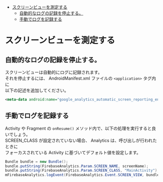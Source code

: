 <!-- TOC START min:1 max:3 link:true asterisk:false update:true -->
- [スクリーンビューを測定する](#スクリーンビューを測定する)
  - [自動的なログの記録を停止する。](#自動的なログの記録を停止する)
  - [手動でログを記録する](#手動でログを記録する)
<!-- TOC END -->


# スクリーンビューを測定する

## 自動的なログの記録を停止する。

スクリーンビューは自動的にログに記録されます。  
それを停止するには、 AndroidManifest.xml ファイルの `<application>` タグ内に  
以下の記述を追加してください。

```xml
<meta-data android:name="google_analytics_automatic_screen_reporting_enabled" android:value="false" />
```


## 手動でログを記録する

Activity や Fragment の `onResume()` メソッド内で、以下の処理を実行すると良いでしょう。  
SCREEN_CLASS が設定されていない場合、 Analytics は、呼び出しが行われたときに  
フォーカスされている Activity に基づいてデフォルト値を設定します。

```java
Bundle bundle = new Bundle();
bundle.putString(FirebaseAnalytics.Param.SCREEN_NAME, screenName);
bundle.putString(FirebaseAnalytics.Param.SCREEN_CLASS, "MainActivity");
mFirebaseAnalytics.logEvent(FirebaseAnalytics.Event.SCREEN_VIEW, bundle);
```
